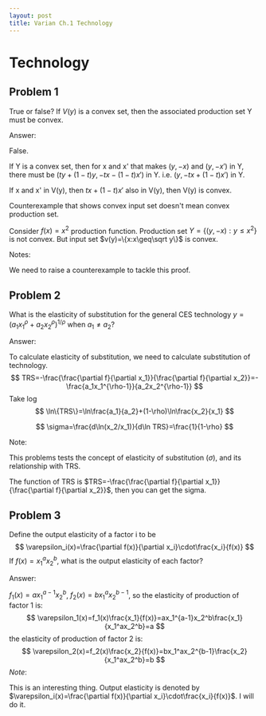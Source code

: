 ```yaml
---
layout: post
title: Varian Ch.1 Technology
---
```


# Technology

## Problem 1

True or false? If $V(y)$ is a convex set, then the associated production set Y must be convex.

Answer:

False.

If Y is a convex set, then for x and x' that makes $(y,-x)$ and $(y,-x')$ in Y, there must be $(ty+(1-t)y,-tx-(1-t)x')$ in Y. i.e. $(y,-tx+(1-t)x')$ in Y.

If x and x' in V(y), then $tx+(1-t)x'$ also in V(y), then V(y) is convex.

Counterexample that shows convex input set doesn't mean convex production set. 

Consider $f(x)=x^2$ production function. Production set $Y=\{(y,-x):y\leq x^2\}$ is not convex. But input set $v(y)=\{x:x\geq\sqrt y\}$ is convex.

Notes:

We need to raise a counterexample to tackle this proof. 

## Problem 2

What is the elasticity of substitution for the general CES technology $y=(a_1x_1^\rho+a_2x_2^\rho)^{1/\rho}$ when $a_1\neq a_2$?

Answer:

To calculate elasticity of substitution, we need to calculate substitution of technology.
$$
TRS=-\frac{\frac{\partial f}{\partial x_1}}{\frac{\partial f}{\partial x_2}}=-\frac{a_1x_1^{\rho-1}}{a_2x_2^{\rho-1}}
$$
Take log
$$
\ln\{TRS\}=\ln\frac{a_1}{a_2}+(1-\rho)\ln\frac{x_2}{x_1}
$$

$$
\sigma=\frac{d\ln(x_2/x_1)}{d\ln TRS}=\frac{1}{1-\rho}
$$

Note: 

This problems tests the concept of elasticity of substitution ($\sigma$), and its relationship with TRS. 

The function of TRS is $TRS=-\frac{\frac{\partial f}{\partial x_1}}{\frac{\partial f}{\partial x_2}}$, then you can get the sigma.

## Problem 3

Define the output elasticity of a factor i to be
$$
\varepsilon_i(x)=\frac{\partial f(x)}{\partial x_i}\cdot\frac{x_i}{f(x)}
$$
If $f(x)=x_1^ax_2^b$, what is the output elasticity of each factor?

Answer:

$f_1(x)=ax_1^{a-1}x_2^b$, $f_2(x)=bx_1^ax_2^{b-1}$, so the elasticity of production of factor 1 is:
$$
\varepsilon_1(x)=f_1(x)\frac{x_1}{f(x)}=ax_1^{a-1}x_2^b\frac{x_1}{x_1^ax_2^b}=a
$$
the elasticity of production of factor 2 is:
$$
\varepsilon_2(x)=f_2(x)\frac{x_2}{f(x)}=bx_1^ax_2^{b-1}\frac{x_2}{x_1^ax_2^b}=b
$$
*Note*:

This is an interesting thing. Output elasticity is denoted by $\varepsilon_i(x)=\frac{\partial f(x)}{\partial x_i}\cdot\frac{x_i}{f(x)}$. I will do it.
